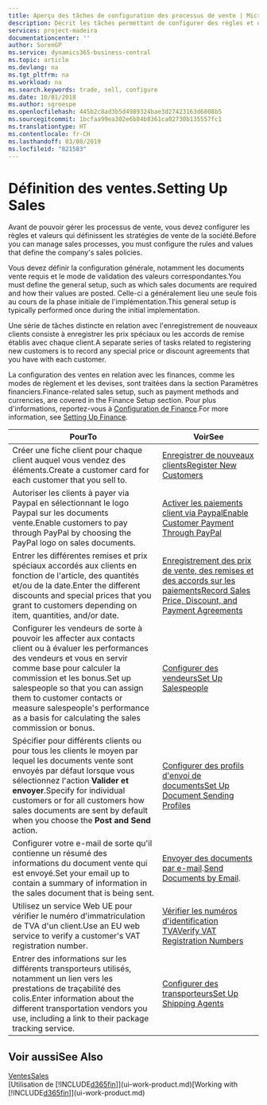 ```yaml
---
title: Aperçu des tâches de configuration des processus de vente | Microsoft Docs
description: Décrit les tâches permettant de configurer des règles et des valeurs pour définir vos stratégies et vos processus de vente.
services: project-madeira
documentationcenter: ''
author: SorenGP
ms.service: dynamics365-business-central
ms.topic: article
ms.devlang: na
ms.tgt_pltfrm: na
ms.workload: na
ms.search.keywords: trade, sell, configure
ms.date: 10/01/2018
ms.author: sgroespe
ms.openlocfilehash: 445b2c8ad3b5d4989324bae3d27423163d6808b5
ms.sourcegitcommit: 1bcfaa99ea302e6b84b8361ca02730b135557fc1
ms.translationtype: HT
ms.contentlocale: fr-CH
ms.lasthandoff: 03/08/2019
ms.locfileid: "821583"
---
```

# <a name="setting-up-sales"></a><span data-ttu-id="18c1f-103">Définition des ventes.</span><span class="sxs-lookup"><span data-stu-id="18c1f-103">Setting Up Sales</span></span>
<span data-ttu-id="18c1f-104">Avant de pouvoir gérer les processus de vente, vous devez configurer les règles et valeurs qui définissent les stratégies de vente de la société.</span><span class="sxs-lookup"><span data-stu-id="18c1f-104">Before you can manage sales processes, you must configure the rules and values that define the company's sales policies.</span></span>

<span data-ttu-id="18c1f-105">Vous devez définir la configuration générale, notamment les documents vente requis et le mode de validation des valeurs correspondantes.</span><span class="sxs-lookup"><span data-stu-id="18c1f-105">You must define the general setup, such as which sales documents are required and how their values are posted.</span></span> <span data-ttu-id="18c1f-106">Celle-ci a généralement lieu une seule fois au cours de la phase initiale de l'implémentation.</span><span class="sxs-lookup"><span data-stu-id="18c1f-106">This general setup is typically performed once during the initial implementation.</span></span>

<span data-ttu-id="18c1f-107">Une série de tâches distincte en relation avec l'enregistrement de nouveaux clients consiste à enregistrer les prix spéciaux ou les accords de remise établis avec chaque client.</span><span class="sxs-lookup"><span data-stu-id="18c1f-107">A separate series of tasks related to registering new customers is to record any special price or discount agreements that you have with each customer.</span></span>

<span data-ttu-id="18c1f-108">La configuration des ventes en relation avec les finances, comme les modes de règlement et les devises, sont traitées dans la section Paramètres financiers.</span><span class="sxs-lookup"><span data-stu-id="18c1f-108">Finance-related sales setup, such as payment methods and currencies, are covered in the Finance Setup section.</span></span> <span data-ttu-id="18c1f-109">Pour plus d'informations, reportez-vous à [Configuration de Finance](finance-setup-finance.md).</span><span class="sxs-lookup"><span data-stu-id="18c1f-109">For more information, see [Setting Up Finance](finance-setup-finance.md).</span></span>

| <span data-ttu-id="18c1f-110">Pour</span><span class="sxs-lookup"><span data-stu-id="18c1f-110">To</span></span> | <span data-ttu-id="18c1f-111">Voir</span><span class="sxs-lookup"><span data-stu-id="18c1f-111">See</span></span> |
| --- | --- |
| <span data-ttu-id="18c1f-112">Créer une fiche client pour chaque client auquel vous vendez des éléments.</span><span class="sxs-lookup"><span data-stu-id="18c1f-112">Create a customer card for each customer that you sell to.</span></span> |[<span data-ttu-id="18c1f-113">Enregistrer de nouveaux clients</span><span class="sxs-lookup"><span data-stu-id="18c1f-113">Register New Customers</span></span>](sales-how-register-new-customers.md) |
| <span data-ttu-id="18c1f-114">Autoriser les clients à payer via Paypal en sélectionnant le logo Paypal sur les documents vente.</span><span class="sxs-lookup"><span data-stu-id="18c1f-114">Enable customers to pay through PayPal by choosing the PayPal logo on sales documents.</span></span> |[<span data-ttu-id="18c1f-115">Activer les paiements client via Paypal</span><span class="sxs-lookup"><span data-stu-id="18c1f-115">Enable Customer Payment Through PayPal</span></span>](sales-how-enable-payment-service-extensions.md) |
| <span data-ttu-id="18c1f-116">Entrer les différentes remises et prix spéciaux accordés aux clients en fonction de l'article, des quantités et/ou de la date.</span><span class="sxs-lookup"><span data-stu-id="18c1f-116">Enter the different discounts and special prices that you grant to customers depending on item, quantities, and/or date.</span></span> |[<span data-ttu-id="18c1f-117">Enregistrement des prix de vente, des remises et des accords sur les paiements</span><span class="sxs-lookup"><span data-stu-id="18c1f-117">Record Sales Price, Discount, and Payment Agreements</span></span>](sales-how-record-sales-price-discount-payment-agreements.md) |
| <span data-ttu-id="18c1f-118">Configurer les vendeurs de sorte à pouvoir les affecter aux contacts client ou à évaluer les performances des vendeurs et vous en servir comme base pour calculer la commission et les bonus.</span><span class="sxs-lookup"><span data-stu-id="18c1f-118">Set up salespeople so that you can assign them to customer contacts or measure salespeople's performance as a basis for calculating the sales commission or bonus.</span></span> |[<span data-ttu-id="18c1f-119">Configurer des vendeurs</span><span class="sxs-lookup"><span data-stu-id="18c1f-119">Set Up Salespeople</span></span>](sales-how-setup-salespeople.md) |
| <span data-ttu-id="18c1f-120">Spécifier pour différents clients ou pour tous les clients le moyen par lequel les documents vente sont envoyés par défaut lorsque vous sélectionnez l'action **Valider et envoyer**.</span><span class="sxs-lookup"><span data-stu-id="18c1f-120">Specify for individual customers or for all customers how sales documents are sent by default when you choose the **Post and Send** action.</span></span> |[<span data-ttu-id="18c1f-121">Configurer des profils d'envoi de documents</span><span class="sxs-lookup"><span data-stu-id="18c1f-121">Set Up Document Sending Profiles</span></span>](sales-how-setup-document-send-profiles.md) |
| <span data-ttu-id="18c1f-122">Configurer votre e-mail de sorte qu'il contienne un résumé des informations du document vente qui est envoyé.</span><span class="sxs-lookup"><span data-stu-id="18c1f-122">Set your email up to contain a summary of information in the sales document that is being sent.</span></span> |<span data-ttu-id="18c1f-123">[Envoyer des documents par e-mail](ui-how-send-documents-email.md).</span><span class="sxs-lookup"><span data-stu-id="18c1f-123">[Send Documents by Email](ui-how-send-documents-email.md).</span></span> |
|<span data-ttu-id="18c1f-124">Utilisez un service Web UE pour vérifier le numéro d'immatriculation de TVA d'un client.</span><span class="sxs-lookup"><span data-stu-id="18c1f-124">Use an EU web service to verify a customer's VAT registration number.</span></span>|[<span data-ttu-id="18c1f-125">Vérifier les numéros d'identification TVA</span><span class="sxs-lookup"><span data-stu-id="18c1f-125">Verify VAT Registration Numbers</span></span>](finance-setup-vat.md)|
|<span data-ttu-id="18c1f-126">Entrer des informations sur les différents transporteurs utilisés, notamment un lien vers les prestations de traçabilité des colis.</span><span class="sxs-lookup"><span data-stu-id="18c1f-126">Enter information about the different transportation vendors you use, including a link to their package tracking service.</span></span>|[<span data-ttu-id="18c1f-127">Configurer des transporteurs</span><span class="sxs-lookup"><span data-stu-id="18c1f-127">Set Up Shipping Agents</span></span>](sales-how-to-set-up-shipping-agents.md)|

## <a name="see-also"></a><span data-ttu-id="18c1f-128">Voir aussi</span><span class="sxs-lookup"><span data-stu-id="18c1f-128">See Also</span></span>
[<span data-ttu-id="18c1f-129">Ventes</span><span class="sxs-lookup"><span data-stu-id="18c1f-129">Sales</span></span>](sales-manage-sales.md)  
<span data-ttu-id="18c1f-130">[Utilisation de [!INCLUDE[d365fin](includes/d365fin_md.md)]](ui-work-product.md)</span><span class="sxs-lookup"><span data-stu-id="18c1f-130">[Working with [!INCLUDE[d365fin](includes/d365fin_md.md)]](ui-work-product.md)</span></span>
